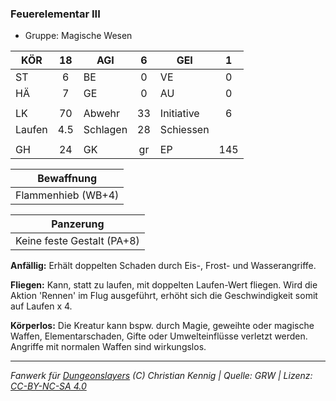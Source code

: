 ### Feuerelementar III

- Gruppe: Magische Wesen

| KÖR    | 18  | AGI      |  6  | GEI        |  1  |
| ------ | :-: | -------- | :-: | ---------- | :-: |
| ST     |  6  | BE       |  0  | VE         |  0  |
| HÄ     |  7  | GE       |  0  | AU         |  0  |
|        |     |          |     |            |     |
| LK     | 70  | Abwehr   | 33  | Initiative |  6  |
| Laufen | 4.5 | Schlagen | 28  | Schiessen  |     |
|        |     |          |     |            |     |
| GH     | 24  | GK       | gr  | EP         | 145 |

|     Bewaffnung     |
| :----------------: |
| Flammenhieb (WB+4) |

|         Panzerung          |
| :------------------------: |
| Keine feste Gestalt (PA+8) |

**Anfällig:** Erhält doppelten Schaden durch Eis-, Frost- und Wasserangriffe.

**Fliegen:** Kann, statt zu laufen, mit doppelten Laufen-Wert fliegen. Wird die Aktion 'Rennen' im Flug ausgeführt, erhöht sich die Geschwindigkeit somit auf Laufen x 4.

**Körperlos:** Die Kreatur kann bspw. durch Magie, geweihte oder magische Waffen, Elementarschaden, Gifte oder Umwelteinflüsse verletzt werden. Angriffe mit normalen Waffen sind wirkungslos.

---

_Fanwerk für [Dungeonslayers](https://www.dungeonslayers.net/) (C) Christian Kennig | Quelle: GRW | Lizenz: [CC-BY-NC-SA 4.0](https://creativecommons.org/licenses/by-nc-sa/4.0/deed.de)_
